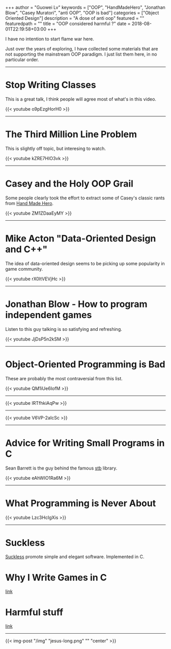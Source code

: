 +++
author = "Guowei Lv"
keywords = ["OOP", "HandMadeHero", "Jonathan Blow", "Casey Muratori", "anti OOP", "OOP is bad"]
categories = ["Object Oriented Design"]
description = "A dose of anti oop"
featured = ""
featuredpath = ""
title = "OOP considered harmful ?"
date = 2018-08-01T22:19:58+03:00
+++

I have no intention to start flame war here.

Just over the years of exploring, I have collected some materials that are not supporting the mainstream OOP paradigm. I just list them here, in no particular order.

<hr />

# Stop Writing Classes

This is a great talk, I think people will agree most of what's in this video.

{{< youtube o9pEzgHorH0 >}}

<hr />

# The Third Million Line Problem

This is slightly off topic, but interesing to watch.

{{< youtube kZRE7HIO3vk >}}

<hr />


# Casey and the Holy OOP Grail

Some people clearly took the effort to extract some of Casey's classic rants from [Hand Made Hero](https://handmadehero.org/).

{{< youtube ZM1ZDaaEyMY >}}

<hr />

# Mike Acton "Data-Oriented Design and C++"

The idea of data-oriented design seems to be picking up some popularity in game community.

{{< youtube rX0ItVEVjHc >}}

<hr />

# Jonathan Blow - How to program independent games

Listen to this guy talking is so satisfying and refreshing.

{{< youtube JjDsP5n2kSM >}}

<hr />

# Object-Oriented Programming is Bad

These are probably the most contraversial from this list.

{{< youtube QM1iUe6IofM >}}

<hr />

{{< youtube IRTfhkiAqPw >}}

<hr />

{{< youtube V6VP-2aIcSc >}}

<hr />

# Advice for Writing Small Programs in C

Sean Barrett is the guy behind the famous [stb](https://github.com/nothings/stb) library.

{{< youtube eAhWIO1Ra6M >}}

<hr />

# What Programming is Never About

{{< youtube Lzc3HcIgXis >}}

<hr />

# Suckless

[Suckless](https://suckless.org/) promote simple and elegant software. Implemented in C.

# Why I Write Games in C

[link](https://jonathanwhiting.com/writing/blog/games_in_c/)

# Harmful stuff

[link](http://harmful.cat-v.org/software/OO_programming/)

<hr />


{{< img-post "/img" "jesus-long.png" "" "center" >}}
